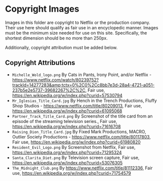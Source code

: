 # Copyright Images

Images in this folder are copyright to Netflix or the production company. Their use here should qualify as  fair use in an encyclopedic manner. Images must be the minimum size needed for use on this site. Specifically, the shortest dimension should be no more than 250px.

Additionally, copyright attribution must be added below. 

## Copyright Attributions

* `Michelle_Wold_logo.png` By Cats in Pants, Irony Point, and/or Netflix - https://www.netflix.com/watch/80239752?trackId=14277283&amp;tctx=0%2C0%2Cc8bb7e3d-28a4-4721-a051-237b5e2e5737-39682267%2C%2C, Fair use, https://en.wikipedia.org/w/index.php?curid=57530794
* `Mr_Iglesias_Title_Card.jpg` By Hench in the Trench Productions, Fluffy Shop Studios - https://www.netflix.com/title/80209013, Fair use, https://en.wikipedia.org/w/index.php?curid=61095068
* `Partner_Track_Title_Card.png` By Screenshot of the title card from an episode of the streaming television series., Fair use, https://en.wikipedia.org/w/index.php?curid=71616708
* `Raising_Dion_Title_Card.jpg` By Fixed Mark Productions, MACRO, Outlier Society Productions - https://www.netflix.com/title/80117803, Fair use, https://en.wikipedia.org/w/index.php?curid=61980820
* `Resident_Evil_Logo.png` By Screenshot from Netflix, Fair use, https://en.wikipedia.org/w/index.php?curid=71295324
* `Santa_Clarita_Diet.png` By Television screen capture, Fair use, https://en.wikipedia.org/w/index.php?curid=53076305
* `The_Midnight_Club.png` By https://www.netflix.com/title/81112336, Fair use, https://en.wikipedia.org/w/index.php?curid=71754579

